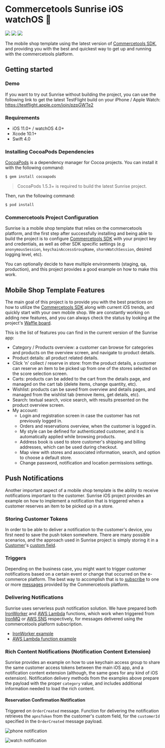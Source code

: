 # Commercetools Sunrise iOS watchOS :sunrise:

[![][travis img]][travis]
[![][license img]][license]
[![][demo img]][demo]

The mobile shop template using the latest version of [Commercetools SDK](https://github.com/commercetools/commercetools-ios-sdk), and providing you with the best and quickest way to get up and running with the commercetools platform.

## Getting started

### Demo

If you want to try out Sunrise without building the project, you can use the following link to get the latest TestFlight build on your iPhone / Apple Watch: https://testflight.apple.com/join/pzpGWTe2

### Requirements

- iOS 11.0+ / watchOS 4.0+
- Xcode 10.1+
- Swift 4.0

### Installing CocoaPods Dependencies

[CocoaPods](http://cocoapods.org) is a dependency manager for Cocoa projects. You can install it with the following command:

```bash
$ gem install cocoapods
```

> CocoaPods 1.5.3+ is required to build the latest Sunrise project.

Then, run the following command:

```bash
$ pod install
```

### Commercetools Project Configuration

Sunrise is a mobile shop template that relies on the commercetools platform, and the first step after successfully installing and being able to build the project is to configure [Commercetools SDK](https://github.com/commercetools/commercetools-ios-sdk) with your project key and credentials, as well as other SDK specific settings (e.g `anonymousSession`, `keychainAccessGroupName`, `shareWatchSession`, desired logging level, etc).

You can optionally decide to have multiple environments (staging, qa, production), and this project provides a good example on how to make this work.

## Mobile Shop Template Features

The main goal of this project is to provide you with the best practices on how to utilize the [Commercetools SDK](https://github.com/commercetools/commercetools-ios-sdk) along with current iOS trends, and quickly start with your own mobile shop. We are constantly working on adding new features, and you can always check the status by looking at the project's [Waffle board](https://waffle.io/commercetools/commercetools-sunrise-ios).

This is the list of features you can find in the current version of the Sunrise app:
- Category / Products overview: a customer can browse for categories and products on the overview screen, and navigate to product details.
- Product details: all product related details.
- Click 'n' collect / reserve in store: from the product details, a customer can reserve an item to be picked up from one of the stores selected on the score selection screen.
- Carts: products can be added to the cart from the details page, and managed on the cart tab (delete items, change quantity, etc).
- Wishlist: products can be saved from overview and details pages, and managed from the wishlist tab (remove items, get details, etc).
- Search: textual search, voice search, with results presented on the product overview screen.
- My account:
  - Login and registration screen in case the customer has not previously logged in.
  - Orders and reservations overview, when the customer is logged in.
  - My style can be defined for authenticated customer, and it is automatically applied while browsing products.
  - Address book is used to store customer's shipping and billing addresses, which can be used during checkout.
  - Map view with stores and associated information, search, and option to choose a default store.
  - Change password, notification and location permissions settings.

## Push Notifications

Another important aspect of a mobile shop template is the ability to receive notifications important to the customer. Sunrise iOS project provides an example on how to implement a notification that is triggered when a customer reserves an item to be picked up in a store.

### Storing Customer Tokens

In order to be able to deliver a notification to the customer's device, you first need to save the push token somewhere. There are many possible scenarios, and the approach used in Sunrise project is simply storing it in a [Customer](http://dev.commercetools.com/http-api-projects-customers.html#customer)'s [custom field](http://dev.commercetools.com/http-api-projects-custom-fields.html#customfields).

### Triggers

Depending on the business case, you might want to trigger customer notifications based on a certain event or change that occurred on the e-commerce platform. The best way to accomplish that is to [subscribe](http://dev.commercetools.com/http-api-projects-subscriptions.html) to one or more [messages](http://dev.commercetools.com/http-api-projects-messages.html) provided by the Commercetools platform.

### Delivering Notifications

Sunrise uses serverless push notification solution. We have prepared both [IronWorker](https://www.iron.io/platform/ironworker/) and [AWS Lambda](https://aws.amazon.com/lambda/) functions, which work when triggered from [IronMQ](https://www.iron.io/platform/ironmq/) or [AWS SNS](https://aws.amazon.com/sns/) respectively, for messages delivered using the commercetools platform subscription.
- [IronWorker example](https://github.com/nikola-mladenovic/notification-service-iron-worker)
- [AWS Lambda function example](https://github.com/nikola-mladenovic/notification-service-aws-lambda)

### Rich Content Notifications (Notification Content Extension)

Sunrise provides an example on how to use keychain access group to share the same customer access tokens between the main iOS app, and a notification content extension (although, the same goes for any kind of iOS extension).
Notification delivery methods from the examples above prepare the payload with the proper `category` value, and includes additional information needed to load the rich content.

#### Reservation Confirmation Notification

Triggered on `OrderCreated` message. Function for delivering the notification retrieves the `apnsToken` from the customer's custom field, for the `customerId` specified in the `OrderCreated` message payload.

![phone notification](https://cloud.githubusercontent.com/assets/14024032/22203139/dbb949c8-e16b-11e6-8088-09258ace2fbe.png)

![watch notification](https://cloud.githubusercontent.com/assets/14024032/22203151/f321d4ea-e16b-11e6-8454-29189681ea94.png)

[travis]:https://travis-ci.org/commercetools/commercetools-ios-sdk
[travis img]:https://travis-ci.org/commercetools/commercetools-ios-sdk.svg?branch=master

[license]:LICENSE
[license img]:https://img.shields.io/badge/License-Apache%202-blue.svg

[demo]:https://testflight.apple.com/join/pzpGWTe2
[demo img]:https://img.shields.io/badge/Demo-TestFlight-blue.svg